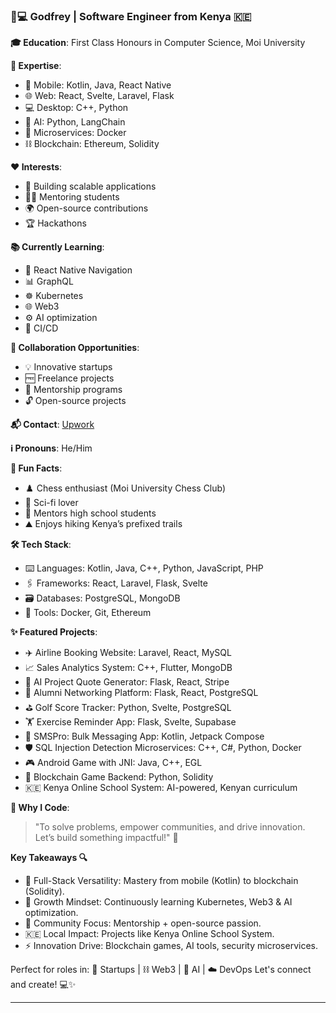 ### 👨💻 Godfrey | Software Engineer from Kenya 🇰🇪

**🎓 Education**: First Class Honours in Computer Science, Moi University

**🌟 Expertise**:
- 📱 Mobile: Kotlin, Java, React Native
- 🌐 Web: React, Svelte, Laravel, Flask
- 💻 Desktop: C++, Python
- 🤖 AI: Python, LangChain
- 🧩 Microservices: Docker
- ⛓️ Blockchain: Ethereum, Solidity

**❤️ Interests**:
- 🚀 Building scalable applications
- 👨🏫 Mentoring students
- 🌍 Open-source contributions
- 🏆 Hackathons

**📚 Currently Learning**:
- 🔄 React Native Navigation
- 📊 GraphQL
- ☸️ Kubernetes
- 🌐 Web3
- ⚙️ AI optimization
- 🔁 CI/CD

**🤝 Collaboration Opportunities**:
- 💡 Innovative startups
- 🆓 Freelance projects
- 🌱 Mentorship programs
- 🔓 Open-source projects

**📬 Contact**: [Upwork](https://www.upwork.com/freelancers/~013e8c6637ebfe382b?mp_source=share)

**ℹ️ Pronouns**: He/Him

**🎉 Fun Facts**:
- ♟️ Chess enthusiast (Moi University Chess Club)
- 🚀 Sci-fi lover
- 🎒 Mentors high school students
- ⛰️ Enjoys hiking Kenya’s prefixed trails

**🛠️ Tech Stack**:
- ⌨️ Languages: Kotlin, Java, C++, Python, JavaScript, PHP
- 🖇️ Frameworks: React, Laravel, Flask, Svelte
- 🗃️ Databases: PostgreSQL, MongoDB
- 🧰 Tools: Docker, Git, Ethereum

**✨ Featured Projects**:
- ✈️ Airline Booking Website: Laravel, React, MySQL
- 📈 Sales Analytics System: C++, Flutter, MongoDB
- 💬 AI Project Quote Generator: Flask, React, Stripe
- 👥 Alumni Networking Platform: Flask, React, PostgreSQL
- ⛳ Golf Score Tracker: Python, Svelte, PostgreSQL
- 🏋️ Exercise Reminder App: Flask, Svelte, Supabase
- 💌 SMSPro: Bulk Messaging App: Kotlin, Jetpack Compose
- 🛡️ SQL Injection Detection Microservices: C++, C#, Python, Docker
- 🎮 Android Game with JNI: Java, C++, EGL
- 🎲 Blockchain Game Backend: Python, Solidity
- 🇰🇪 Kenya Online School System: AI-powered, Kenyan curriculum

**💬 Why I Code**:
> "To solve problems, empower communities, and drive innovation. Let’s build something impactful!" 🌟

**Key Takeaways 🔍**
- 🚀 Full-Stack Versatility: Mastery from mobile (Kotlin) to blockchain (Solidity).
- 🌱 Growth Mindset: Continuously learning Kubernetes, Web3 & AI optimization.
- 🤝 Community Focus: Mentorship + open-source passion.
- 🇰🇪 Local Impact: Projects like Kenya Online School System.
- ⚡ Innovation Drive: Blockchain games, AI tools, security microservices.

Perfect for roles in: 🚀 Startups | ⛓️ Web3 | 🤖 AI | ☁️ DevOps
Let's connect and create! 💻✨

---
